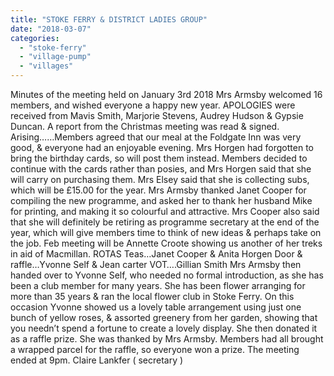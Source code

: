 ```yaml
---
title: "STOKE FERRY & DISTRICT LADIES GROUP"
date: "2018-03-07"
categories: 
  - "stoke-ferry"
  - "village-pump"
  - "villages"
---
```


Minutes of the meeting held on January 3rd 2018 Mrs Armsby welcomed 16 members, and wished everyone a happy new year. APOLOGIES were received from Mavis Smith, Marjorie Stevens, Audrey Hudson & Gypsie Duncan. A report from the Christmas meeting was read & signed. Arising……Members agreed that our meal at the Foldgate Inn was very good, & everyone had an enjoyable evening. Mrs Horgen had forgotten to bring the birthday cards, so will post them instead. Members decided to continue with the cards rather than posies, and Mrs Horgen said that she will carry on purchasing them. Mrs Elsey said that she is collecting subs, which will be £15.00 for the year. Mrs Armsby thanked Janet Cooper for compiling the new programme, and asked her to thank her husband Mike for printing, and making it so colourful and attractive. Mrs Cooper also said that she will definitely be retiring as programme secretary at the end of the year, which will give members time to think of new ideas & perhaps take on the job. Feb meeting will be Annette Croote showing us another of her treks in aid of Macmillan. ROTAS Teas…Janet Cooper & Anita Horgen Door & raffle…Yvonne Self & Jean carter VOT….Gillian Smith Mrs Armsby then handed over to Yvonne Self, who needed no formal introduction, as she has been a club member for many years. She has been flower arranging for more than 35 years & ran the local flower club in Stoke Ferry. On this occasion Yvonne showed us a lovely table arrangement using just one bunch of yellow roses, & assorted greenery from her garden, showing that you needn’t spend a fortune to create a lovely display. She then donated it as a raffle prize. She was thanked by Mrs Armsby. Members had all brought a wrapped parcel for the raffle, so everyone won a prize. The meeting ended at 9pm. Claire Lankfer ( secretary )
